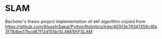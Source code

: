# SLAM
Bachelor's thesis project 
implementation of  ekf algorithm copied from 
https://github.com/AtsushiSakai/PythonRobotics/tree/405f3e79341356c4fa3f78dbe37bcd87f12d155b/SLAM/EKFSLAM
